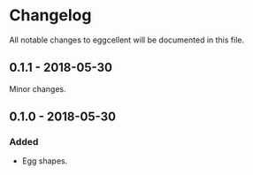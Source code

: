 # Changelog

All notable changes to eggcellent will be documented in this file.

## 0.1.1 - 2018-05-30

Minor changes.

## 0.1.0 - 2018-05-30

### Added

-   Egg shapes.
